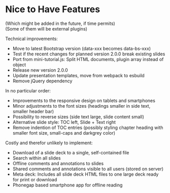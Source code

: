 Nice to Have Features
=====================

(Which might be added in the future, if time permits) <br/>
(Some of them will be external plugins)

Technical improvements:

 * Move to latest Bootstrap version (data-xxx becomes data-bs-xxx)
 * Test if the recent changes for planned version 2.0.0 break existing slides
 * Port from mini-tutorial.js: Split HTML documents, plugin array instead of object
 * Release new version 2.0.0
 * Update presentation templates, move from webpack to esbuild
 * Remove jQuery dependency

In no particular order:

 * Improvements to the responsive design on tablets and smartphones
 * Minor adjustments to the font sizes (headings smaller in side text, smaller header bar)
 * Possibility to reverse sizes (side text large, slide content small)
 * Alternative slide style: TOC left, Slide + Text right
 * Remove indention of TOC entries (possibly styling chapter heading with smaller font size, small-caps and darkgrey color)

 Costly and therefor unlikely to implement:

 * Download of a slide deck to a single, self-contained file
 * Search within all slides
 * Offline comments and annotations to slides
 * Shared comments and annotations visible to all users (stored on server)
 * Meta deck: Includes all slide deck HTML files to one large deck ready for print or download
 * Phonegap based smartphone app for offline reading
